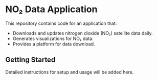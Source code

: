 # NO₂ Data Application
This repository contains code for an application that:
- Downloads and updates nitrogen dioxide (NO₂) satellite data daily.
- Generates visualizations for NO₂ data.
- Provides a platform for data download.

## Getting Started
Detailed instructions for setup and usage will be added here.
